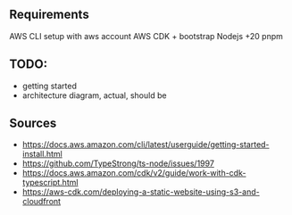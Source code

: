 ## Requirements

AWS CLI setup with aws account
AWS CDK + bootstrap
Nodejs +20
pnpm

## TODO:

- getting started
- architecture diagram, actual, should be

## Sources

- https://docs.aws.amazon.com/cli/latest/userguide/getting-started-install.html
- https://github.com/TypeStrong/ts-node/issues/1997
- https://docs.aws.amazon.com/cdk/v2/guide/work-with-cdk-typescript.html
- https://aws-cdk.com/deploying-a-static-website-using-s3-and-cloudfront
